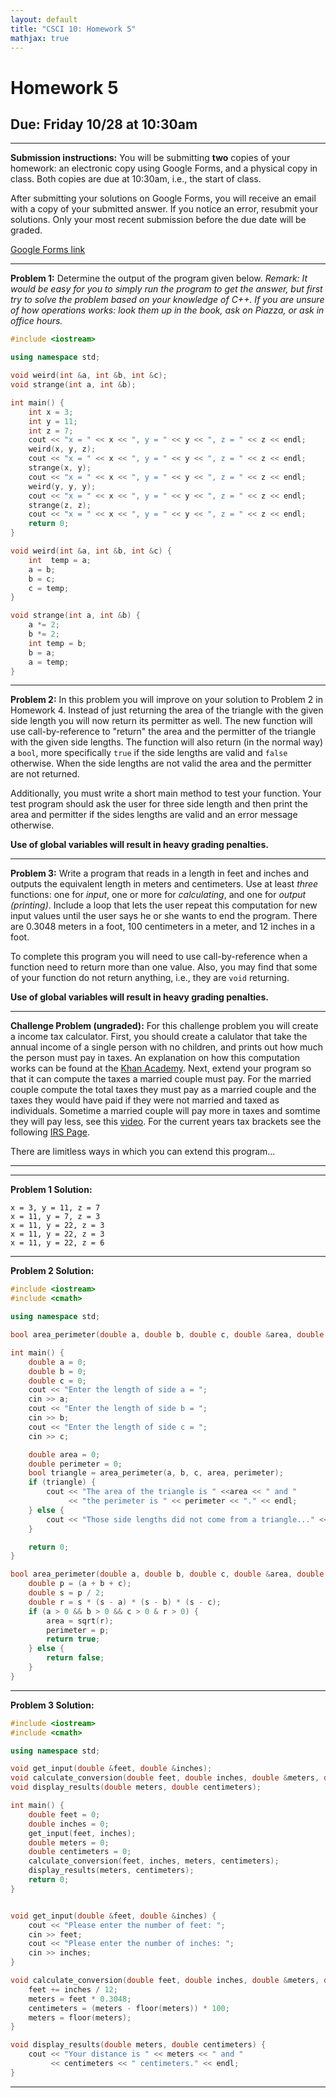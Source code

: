 ```yaml
---
layout: default
title: "CSCI 10: Homework 5"
mathjax: true
---
```


# Homework 5

## Due: Friday 10/28 at 10:30am

---

__Submission instructions:__ You will be submitting __two__ copies of your
homework: an electronic copy using Google Forms, and a physical copy in class.
Both copies are due at 10:30am, i.e., the start of class.

After submitting your solutions on Google Forms, you will receive an email with
a copy of your submitted answer. If you notice an error, resubmit your solutions.
Only your most recent submission before the due date will be graded.

[Google Forms link](https://docs.google.com/a/scu.edu/forms/d/e/1FAIpQLSfpKjphLa1K6YjW5SbE16Cm-jGd7qaZJzCwR15R5cBL-xDGGQ/viewform)

---

__Problem 1:__ Determine the output of the program given below. _Remark: It
would be easy for you to simply run the program to get the answer, but first
try to solve the problem based on your knowledge of C++. If you are
unsure of how operations works: look them up in the book, ask on Piazza, or
ask in office hours._

```cpp
#include <iostream>

using namespace std;

void weird(int &a, int &b, int &c);
void strange(int a, int &b);

int main() {
    int x = 3;
    int y = 11;
    int z = 7;
    cout << "x = " << x << ", y = " << y << ", z = " << z << endl;
    weird(x, y, z);
    cout << "x = " << x << ", y = " << y << ", z = " << z << endl;
    strange(x, y);
    cout << "x = " << x << ", y = " << y << ", z = " << z << endl;
    weird(y, y, y);
    cout << "x = " << x << ", y = " << y << ", z = " << z << endl;
    strange(z, z);
    cout << "x = " << x << ", y = " << y << ", z = " << z << endl;
    return 0;
}

void weird(int &a, int &b, int &c) {
    int  temp = a;
    a = b;
    b = c;
    c = temp;
}

void strange(int a, int &b) {
    a *= 2;
    b *= 2;
    int temp = b;
    b = a;
    a = temp;
}
```

---

__Problem 2:__ In this problem you will improve on your solution to Problem 2 in
Homework 4. Instead of just returning the area of the triangle with the given
side length you will now return its permitter as well. The new function will use
call-by-reference to "return" the area and the permitter of the triangle with
the given side lengths. The function will also return (in the normal way) a `bool`, more specifically
`true` if the side lengths are valid and `false` otherwise. When the side lengths
are not valid the area and the permitter are not returned.

Additionally, you must write a short main method to test your function. Your test
program should ask the user for three side length and then print the area and
permitter if the sides lengths are valid and an error message otherwise.

__Use  of global variables will result in heavy grading penalties.__

---

__Problem 3:__ Write a program that reads in a length in feet and inches and
outputs the equivalent length in meters and centimeters. Use at least _three_
functions: one for _input_, one or more for _calculating_, and one for _output (printing)_.
Include a loop that lets the user repeat this computation for new input values
until the user says he or she wants to end the program. There are 0.3048 meters
in a foot, 100 centimeters in a meter, and 12 inches in a foot.

To complete this program you will need to use call-by-reference when a function
need to return more than one value. Also, you may find that some of your function
do not return anything, i.e., they are `void` returning.

__Use  of global variables will result in heavy grading penalties.__

---

__Challenge Problem (ungraded):__ For this challenge problem you will create a
income tax calculator. First, you should create a calulator that take the annual
income of a single person with no children, and prints out how much the person
must pay in taxes. An explanation on how this computation works can be found at
the [Khan Academy](https://www.youtube.com/watch?v=DtCfOMl3qo0). Next, extend
your program so that it can compute the taxes a married couple must pay. For the
married couple compute the total taxes they must pay as a married couple and the
taxes they would have paid if they were not married and taxed as individuals.
Sometime a married couple will pay more in taxes and somtime they will pay less,
see this [video](https://www.youtube.com/watch?v=SX_DzTb95mM). For the current
years tax brackets see the following
[IRS Page](https://www.irs.com/articles/projected-us-tax-rates-2016).

There are limitless ways in which you can extend this program...


---

---

__Problem 1 Solution:__

```
x = 3, y = 11, z = 7
x = 11, y = 7, z = 3
x = 11, y = 22, z = 3
x = 11, y = 22, z = 3
x = 11, y = 22, z = 6
```

---

__Problem 2 Solution:__

```cpp
#include <iostream>
#include <cmath>

using namespace std;

bool area_perimeter(double a, double b, double c, double &area, double &perimeter);

int main() {
    double a = 0;
    double b = 0;
    double c = 0;
    cout << "Enter the length of side a = ";
    cin >> a;
    cout << "Enter the length of side b = ";
    cin >> b;
    cout << "Enter the length of side c = ";
    cin >> c;

    double area = 0;
    double perimeter = 0;
    bool triangle = area_perimeter(a, b, c, area, perimeter);
    if (triangle) {
        cout << "The area of the triangle is " <<area << " and "
             << "the perimeter is " << perimeter << "." << endl;
    } else {
        cout << "Those side lengths did not come from a triangle..." << endl;
    }

    return 0;
}

bool area_perimeter(double a, double b, double c, double &area, double &perimeter) {
    double p = (a + b + c);
    double s = p / 2;
    double r = s * (s - a) * (s - b) * (s - c);
    if (a > 0 && b > 0 && c > 0 & r > 0) {
        area = sqrt(r);
        perimeter = p;
        return true;
    } else {
        return false;
    }
}

```

---

__Problem 3 Solution:__

```cpp
#include <iostream>
#include <cmath>

using namespace std;

void get_input(double &feet, double &inches);
void calculate_conversion(double feet, double inches, double &meters, double &centimeters);
void display_results(double meters, double centimeters);

int main() {
    double feet = 0;
    double inches = 0;
    get_input(feet, inches);
    double meters = 0;
    double centimeters = 0;
    calculate_conversion(feet, inches, meters, centimeters);
    display_results(meters, centimeters);
    return 0;
}


void get_input(double &feet, double &inches) {
    cout << "Please enter the number of feet: ";
    cin >> feet;
    cout << "Please enter the number of inches: ";
    cin >> inches;
}

void calculate_conversion(double feet, double inches, double &meters, double &centimeters) {
    feet += inches / 12;
    meters = feet * 0.3048;
    centimeters = (meters - floor(meters)) * 100;
    meters = floor(meters);
}

void display_results(double meters, double centimeters) {
    cout << "Your distance is " << meters << " and "
         << centimeters << " centimeters." << endl;
}
```

---
